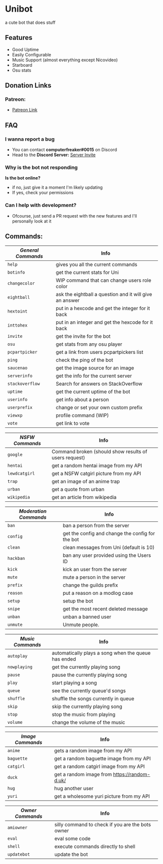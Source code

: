 # Unibot
a cute bot that does stuff

## Features
- Good Uptime
- Easily Configurable
- Music Support (almost everything except Nicovideo)
- Starboard
- Osu stats

## Donation Links 
### Patreon:
- [Patreon Link](https://www.patreon.com/computerfreaker)


## FAQ
### I wanna report a bug
- You can contact **computerfreaker#0015** on Discord 
- Head to the **Discord Server:** [Server Invite](https://discord.gg/DDRbw7W)

### Why is the bot not responding
**Is the bot online?**
- if no, just give it a moment I'm likely updating
- If yes, check your permissions

### Can I help with development?
- Ofcourse, just send a PR request with the new features and I'll personally look at it

## Commands:
| ***General Commands*** | **Info**
| --- | --- | 
| `help` | gives you all the current commands |
| `botinfo` | get the current stats for Uni |
| `changecolor` | WIP command that can change users role color |
| `eightball` | ask the eightball a question and it will give an answer |
| `hextoint` | put in a hexcode and get the integer for it back | 
| `inttohex` | put in an integer and get the hexcode for it back |
| `invite`| get the invite for the bot |
| `osu` | get stats from any osu player |
| `pcpartpicker` | get a link from users pcpartpickers list |
| `ping` | check the ping of the bot |
| `saucenao` | get the image source for an image |
| `serverinfo` | get the info for the current server |
| `stackoverflow` | Search for answers on StackOverflow |
| `uptime` | get the current uptime of the bot |
| `userinfo` | get info about a person |
| `userprefix` | change or set your own custom prefix |
| `viewxp` | profile command (WIP) |
| `vote` | get link to vote |

| ***NSFW Commands*** | **Info**
| --- | --- |
| `google` | Command broken (should show results of users request) |
| `hentai` | get a random hentai image from my API |
| `lewdcatgirl` | get a NSFW catgirl picture from my API |
| `trap` | get an image of an anime trap |
| `urban` | get a quote from urban |
| `wikipedia` | get an article from wikipedia |

| ***Moderation Commands*** | **Info**
| --- | --- |
| `ban` | ban a person from the server |
| `config` | get the config and change the config for the bot |
| `clean` | clean messages from Uni (default is 10) |
| `hackban` | ban any user provided using the Users ID |
| `kick` | kick an user from the server |
| `mute` | mute a person in the server |
| `prefix` | change the guilds prefix |
| `reason` | put a reason on a modlog case |
| `setup` | setup the bot |
| `snipe` | get the most recent deleted message | 
| `unban` | unban a banned user |
| `unmute` | Unmute people. |


| ***Music Commands*** | **Info**
| --- | --- |
| `autoplay` | automatically plays a song when the queue has ended |
| `nowplaying` | get the currently playing song |
| `pause`| pause the currently playing song |
| `play` | start playing a song |
| `queue` | see the currently queue'd songs |
| `shuffle` | shuffle the songs currently in queue |
| `skip` | skip the currently playing song |
| `stop` | stop the music from playing |
| `volume` | change the volume of the music |

| ***Image Commands*** | **Info**
| --- | --- |
| `anime` | gets a random image from my API |
| `baguette` | get a random baguette image from my API |
| `catgirl` | get a random catgirl image from my API |
| `duck` | get a random image from https://random-d.uk/ |
| `hug` | hug another user |
| `yuri` | get a wholesome yuri picture from my API |


| ***Owner Commands*** | **Info**
| --- | --- |
| `amiowner` | silly command to check if you are the bots owner |
| `eval`| eval some code |
| `shell` | execute commands directly to shell
| `updatebot` | update the bot |
